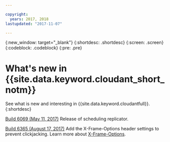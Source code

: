 ```yaml
---

copyright:
  years: 2017, 2018
lastupdated: "2017-11-07"

---
```


{:new_window: target="_blank"}
{:shortdesc: .shortdesc}
{:screen: .screen}
{:codeblock: .codeblock}
{:pre: .pre}

<!-- Acrolinx: 2017-07-11 -->


# What's new in {{site.data.keyword.cloudant_short_notm}}

See what is new and interesting in {{site.data.keyword.cloudantfull}}. 
{:shortdesc}

[Build 6069 (May 11, 2017)](/docs/services/Cloudant/release_info/release_notes.html#build-6069-may-11-2017-)
Release of scheduling replicator.

[Build 6365 (August 17, 2017)](/docs/services/Cloudant/release_info/release_notes.html#build-6365-august-17-2017-)
Add the X-Frame-Options header settings to prevent clickjacking. Learn more about [X-Frame-Options](/docs/services/Cloudant/release_info/deprecations.html#x-frame-options-setting).


